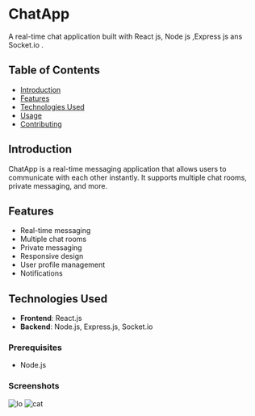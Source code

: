 # ChatApp

A real-time chat application built with React js, Node js ,Express js ans Socket.io .

## Table of Contents

- [Introduction](#introduction)
- [Features](#features)
- [Technologies Used](#technologies-used)
- [Usage](#usage)
- [Contributing](#contributing)

## Introduction

ChatApp is a real-time messaging application that allows users to communicate with each other instantly. It supports multiple chat rooms, private messaging, and more.

## Features

- Real-time messaging
- Multiple chat rooms
- Private messaging
- Responsive design
- User profile management
- Notifications

## Technologies Used

- **Frontend**: React.js
- **Backend**: Node.js, Express.js, Socket.io

### Prerequisites

- Node.js
  
### Screenshots

![lo](https://github.com/user-attachments/assets/83d6b62c-a175-434c-89a5-f8ed4241b70d)
![cat](https://github.com/user-attachments/assets/5c874977-da23-4bcf-bda0-a5b7420b8bbd)



